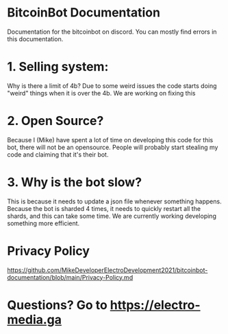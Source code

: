 # BitcoinBot Documentation
Documentation for the bitcoinbot on discord. You can mostly find errors in this documentation.

# 1. Selling system:
Why is there a limit of 4b?
Due to some weird issues the code starts doing "weird" things when it is over the 4b. We are working on fixing this

# 2. Open Source?
Because I (Mike) have spent a lot of time on developing this code for this bot, there will not be an opensource. People will probably start stealing my code and claiming that it's their bot.

# 3. Why is the bot slow?
This is because it needs to update a json file whenever something happens. Because the bot is sharded 4 times, it needs to quickly restart all the shards, and this can take some time. We are currently working developing something more efficient.

# Privacy Policy
https://github.com/MikeDeveloperElectroDevelopment2021/bitcoinbot-documentation/blob/main/Privacy-Policy.md

# Questions? Go to https://electro-media.ga
